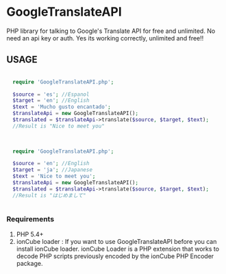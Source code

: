 # GoogleTranslateAPI
PHP library for talking to Google's Translate API for free and unlimited. No need an api key or auth. Yes its working correctly, unlimited and free!!

## USAGE

```php
  
  require 'GoogleTranslateAPI.php';

  $source = 'es'; //Espanol
  $target = 'en'; //English
  $text = 'Mucho gusto encantado';
  $translateApi = new GoogleTranslateAPI();
  $translated = $translateApi->translate($source, $target, $text);
  //Result is "Nice to meet you"
  
```

```php
  
  require 'GoogleTranslateAPI.php';

  $source = 'en'; //English
  $target = 'ja'; //Japanese
  $text = 'Nice to meet you';
  $translateApi = new GoogleTranslateAPI();
  $translated = $translateApi->translate($source, $target, $text);
  //Result is "はじめまして"
  
```

### Requirements
1. PHP 5.4+
2. ionCube loader : If you want to use GoogleTranslateAPI before you can install ionCube loader. ionCube Loader is a PHP extension that works to decode PHP scripts previously encoded by the ionCube PHP Encoder package.
